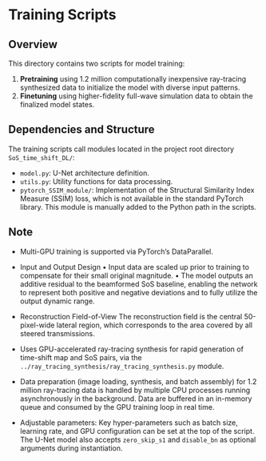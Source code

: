 # Training Scripts

## Overview

This directory contains two scripts for model training:

1. **Pretraining** using 1.2 million computationally inexpensive ray-tracing synthesized data to initialize the model with diverse input patterns.  
2. **Finetuning** using higher-fidelity full-wave simulation data to obtain the finalized model states.

## Dependencies and Structure

The training scripts call modules located in the project root directory `SoS_time_shift_DL/`:

- `model.py`: U-Net architecture definition.  
- `utils.py`: Utility functions for data processing.  
- `pytorch_SSIM_module/`: Implementation of the Structural Similarity Index Measure (SSIM) loss, which is not available in the standard PyTorch library. This module is manually added to the Python path in the scripts.

## Note
- Multi-GPU training is supported via PyTorch’s DataParallel.
- Input and Output Design
	•	Input data are scaled up prior to training to compensate for their small original magnitude.
	•	The model outputs an additive residual to the beamformed SoS baseline, enabling the network to represent both positive and negative deviations and to fully utilize the output dynamic range.
- Reconstruction Field-of-View
The reconstruction field is the central 50-pixel-wide lateral region, which corresponds to the area covered by all steered transmissions.

- Uses GPU-accelerated ray-tracing synthesis for rapid generation of time-shift map and SoS pairs, via the `../ray_tracing_synthesis/ray_tracing_synthesis.py` module.
- Data preparation (image loading, synthesis, and batch assembly) for 1.2 million ray-tracing data is handled by multiple CPU processes running asynchronously in the background. Data are buffered in an in-memory queue and consumed by the GPU training loop in real time.
- Adjustable parameters: Key hyper-parameters such as batch size, learning rate, and GPU configuration can be set at the top of the script. The U-Net model also accepts `zero_skip_s1` and `disable_bn` as optional arguments during instantiation.


